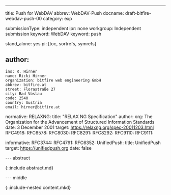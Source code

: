 ---
title: Push for WebDAV
abbrev: WebDAV-Push
docname: draft-bitfire-webdav-push-00
category: exp

submissionType: independent
ipr: none
workgroup: Independent submission
keyword: WebDAV
keyword: push

stand_alone: yes
pi: [toc, sortrefs, symrefs]

author:
 -
    ins: R. Hirner
    name: Ricki Hirner
    organization: bitfire web engineering GmbH
    abbrev: bitfire.at
    street: Florastraße 27
    city: Bad Vöslau
    code: 2540
    country: Austria
    email: hirner@bitfire.at

normative:
  RELAXNG:
    title: "RELAX NG Specification"
    author:
      org: The Organization for the Advancement of Structured Information Standards
    date:
      3 December 2001
    target: https://relaxng.org/spec-20011203.html
  RFC4918:
  RFC6578:
  RFC8030:
  RFC8291:
  RFC8292:
  RFC9110:
  RFC9111:

informative:
  RFC3744:
  RFC4791:
  RFC6352:
  UnifiedPush:
    title: UnifiedPush
    target: https://unifiedpush.org
    date: false


--- abstract

{::include abstract.md}


--- middle

{::include-nested content.mkd}
